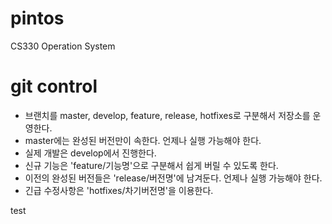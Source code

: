 # pintos
CS330 Operation System

# git control
- 브랜치를 master, develop, feature, release, hotfixes로 구분해서 저장소를 운영한다.
- master에는 완성된 버전만이 속한다. 언제나 실행 가능해야 한다. 
- 실제 개발은 develop에서 진행한다. 
- 신규 기능은 'feature/기능명'으로 구분해서 쉽게 버릴 수 있도록 한다. 
- 이전의 완성된 버전들은 'release/버전명'에 남겨둔다. 언제나 실행 가능해야 한다. 
- 긴급 수정사항은 'hotfixes/차기버전명'을 이용한다.


test